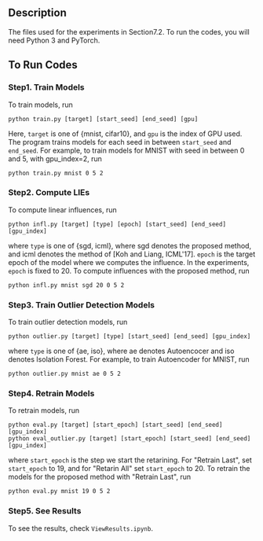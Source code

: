 ## Description
The files used for the experiments in Section7.2.
To run the codes, you will need Python 3 and PyTorch.

## To Run Codes
### Step1. Train Models

To train models, run

```
python train.py [target] [start_seed] [end_seed] [gpu]
```

Here, `target` is one of {mnist, cifar10}, and `gpu` is the index of GPU used.
The program trains models for each seed in between `start_seed` and `end_seed`.
For example, to train models for MNIST with seed in between 0 and 5, with gpu_index=2, run

```
python train.py mnist 0 5 2
```

### Step2. Compute LIEs

To compute linear influences, run

```
python infl.py [target] [type] [epoch] [start_seed] [end_seed] [gpu_index]
```

where `type` is one of {sgd, icml}, where sgd denotes the proposed method, and icml denotes the method of [Koh and Liang, ICML'17].
`epoch` is the target epoch of the model where we computes the influence.
In the experiments, `epoch` is fixed to 20.
To compute influences with the proposed method, run

```
python infl.py mnist sgd 20 0 5 2
```

### Step3. Train Outlier Detection Models

To train outlier detection models, run

```
python outlier.py [target] [type] [start_seed] [end_seed] [gpu_index]
```

where `type` is one of {ae, iso}, where ae denotes Autoencocer and iso denotes Isolation Forest.
For example, to train Autoencoder for MNIST, run

```
python outlier.py mnist ae 0 5 2
```

### Step4. Retrain Models

To retrain models, run

```
python eval.py [target] [start_epoch] [start_seed] [end_seed] [gpu_index]
python eval_outlier.py [target] [start_epoch] [start_seed] [end_seed] [gpu_index]
```

where `start_epoch` is the step we start the retarining.
For "Retrain Last", set `start_epoch` to 19, and for "Retarin All" set `start_epoch` to 20.
To retrain the models for the proposed method with "Retrain Last", run

```
python eval.py mnist 19 0 5 2
```

### Step5. See Results

To see the results, check `ViewResults.ipynb`.
